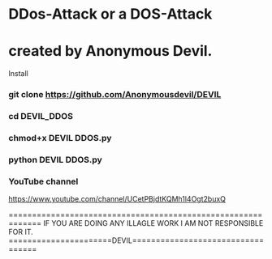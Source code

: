 # DDos-Attack or a DOS-Attack
# created by Anonymous Devil.

 Install

### git clone https://github.com/Anonymousdevil/DEVIL

### cd DEVIL_DDOS

### chmod+x DEVIL DDOS.py

### python DEVIL DDOS.py


### YouTube channel
https://www.youtube.com/channel/UCetPBjdtKQMh1l4Ogt2buxQ


=============================================================
IF YOU ARE DOING ANY ILLAGLE WORK I AM NOT RESPONSIBLE FOR IT.
======================DEVIL==================================




